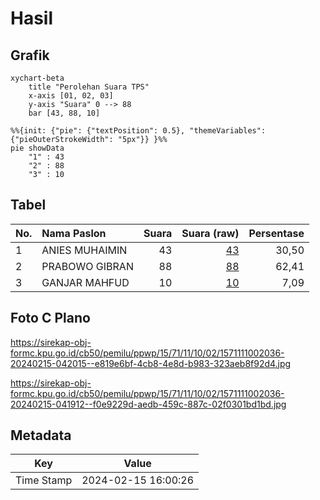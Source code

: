 # Hasil

## Grafik

```mermaid
xychart-beta
    title "Perolehan Suara TPS"
    x-axis [01, 02, 03]
    y-axis "Suara" 0 --> 88
    bar [43, 88, 10]
```

```mermaid
%%{init: {"pie": {"textPosition": 0.5}, "themeVariables": {"pieOuterStrokeWidth": "5px"}} }%%
pie showData
    "1" : 43
    "2" : 88
    "3" : 10
```

## Tabel

| No. | Nama Paslon    | Suara | Suara (raw) | Persentase |
|:--- |:-------------- | -----:| -----------:| ----------:|
| 1   | ANIES MUHAIMIN | 43    | [43][p-1]   | 30,50      |
| 2   | PRABOWO GIBRAN | 88    | [88][p-2]   | 62,41      |
| 3   | GANJAR MAHFUD  | 10    | [10][p-3]   | 7,09       |


[p-1]: https://github.com/gigit-pemilu/pemilu-2024-15-jambi/blob/main/pilpres/hitung-suara/sub/15-jambi/sub/71-kota-jambi/sub/11-paal-merah/sub/1002-payo-selincah/sub/036-tps/sub/paslon-1.txt
[p-2]: https://github.com/gigit-pemilu/pemilu-2024-15-jambi/blob/main/pilpres/hitung-suara/sub/15-jambi/sub/71-kota-jambi/sub/11-paal-merah/sub/1002-payo-selincah/sub/036-tps/sub/paslon-2.txt
[p-3]: https://github.com/gigit-pemilu/pemilu-2024-15-jambi/blob/main/pilpres/hitung-suara/sub/15-jambi/sub/71-kota-jambi/sub/11-paal-merah/sub/1002-payo-selincah/sub/036-tps/sub/paslon-3.txt

## Foto C Plano

https://sirekap-obj-formc.kpu.go.id/cb50/pemilu/ppwp/15/71/11/10/02/1571111002036-20240215-042015--e819e6bf-4cb8-4e8d-b983-323aeb8f92d4.jpg

https://sirekap-obj-formc.kpu.go.id/cb50/pemilu/ppwp/15/71/11/10/02/1571111002036-20240215-041912--f0e9229d-aedb-459c-887c-02f0301bd1bd.jpg


## Metadata

| Key        | Value               |
| ---------- | ------------------- |
| Time Stamp | 2024-02-15 16:00:26 |




